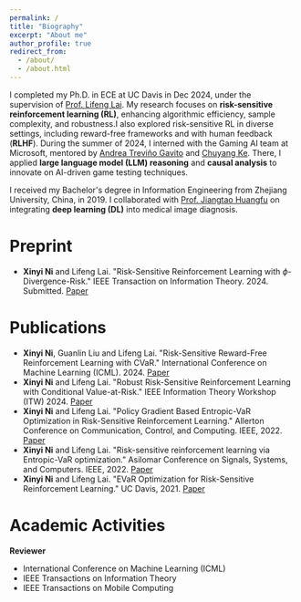 ```yaml
---
permalink: /
title: "Biography"
excerpt: "About me"
author_profile: true
redirect_from: 
  - /about/
  - /about.html
---
```


I completed my Ph.D. in ECE at UC Davis in Dec 2024, under the supervision of [Prof. Lifeng Lai](https://scholar.google.com/citations?user=gOhaCfUAAAAJ&hl=en). My research focuses on **risk-sensitive reinforcement learning (RL)**, enhancing algorithmic efficiency, sample complexity, and robustness.I also explored risk-sensitive RL in diverse settings, including reward-free frameworks and with human feedback (**RLHF**). During the summer of 2024, I interned with the Gaming AI team at Microsoft, mentored by [Andrea Treviño Gavito](https://www.linkedin.com/in/andrea-trevino-gavito/) and [Chuyang Ke](https://scholar.google.com/citations?user=ITt3x3MAAAAJ&hl=en). There, I applied **large language model (LLM) reasoning** and **causal analysis** to innovate on AI-driven game testing techniques.

I received my Bachelor's degree in Information Engineering from Zhejiang University, China, in 2019. I collaborated with [Prof. Jiangtao Huangfu](https://person.zju.edu.cn/en/huangfujt) on integrating **deep learning (DL)** into medical image diagnosis.


Preprint
======
- **Xinyi Ni** and Lifeng Lai. "Risk-Sensitive Reinforcement Learning with $\phi$-Divergence-Risk." IEEE Transaction on Information Theory. 2024. Submitted. [Paper](https://faculty.engineering.ucdavis.edu/lai/wp-content/uploads/sites/38/2024/11/TIT_submission.pdf)

Publications
======
- **Xinyi Ni**, Guanlin Liu and Lifeng Lai. "Risk-Sensitive Reward-Free Reinforcement Learning with CVaR." International Conference on Machine Learning (ICML). 2024. [Paper](https://scholar.google.com/citations?user=30opUTcAAAAJ&hl=en)
- **Xinyi Ni** and Lifeng Lai. "Robust Risk-Sensitive Reinforcement Learning with Conditional Value-at-Risk." IEEE Information Theory Workshop (ITW) 2024. [Paper](https://arxiv.org/abs/2405.01718)
- **Xinyi Ni** and Lifeng Lai. "Policy Gradient Based Entropic-VaR Optimization in Risk-Sensitive Reinforcement Learning." Allerton Conference on Communication, Control, and Computing. IEEE, 2022. [Paper](https://ieeexplore.ieee.org/abstract/document/9929368)
- **Xinyi Ni** and Lifeng Lai. "Risk-sensitive reinforcement learning via Entropic-VaR optimization." Asilomar Conference on Signals, Systems, and Computers. IEEE, 2022. [Paper](https://ieeexplore.ieee.org/abstract/document/10052026)
- **Xinyi Ni** and Lifeng Lai. "EVaR Optimization for Risk-Sensitive Reinforcement Learning." UC Davis, 2021. [Paper](https://faculty.engineering.ucdavis.edu/lai/wp-content/uploads/sites/38/2022/02/paper_v13.pdf)


Academic Activities
======
**Reviewer**
- International Conference on Machine Learning (ICML)
- IEEE Transactions on Information Theory
- IEEE Transactions on Mobile Computing
